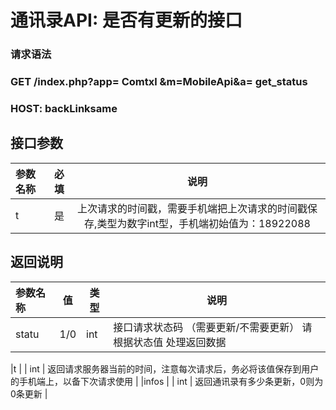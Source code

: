 # 通讯录API: 是否有更新的接口
### 请求语法
### GET 	/index.php?app= Comtxl &m=MobileApi&a= get_status
### HOST:  backLinksame

## 接口参数

| 参数名称      |    必填 | 说明  |
| :-------- | --------:| :--: |
| t  | 是 |  上次请求的时间戳，需要手机端把上次请求的时间戳保存,类型为数字int型，手机端初始值为：18922088    |

## 返回说明
| 参数名称  |      值|  类型     |说明     |
| :--------  |  ------- | ------| -------- |
|statu     |1/0| int| 接口请求状态码  （需要更新/不需要更新） 请根据状态值  处理返回数据|

|t       |             | int | 返回请求服务器当前的时间，注意每次请求后，务必将该值保存到用户的手机端上，以备下次请求使用 |
|infos     |             | int | 返回通讯录有多少条更新，0则为0条更新 |